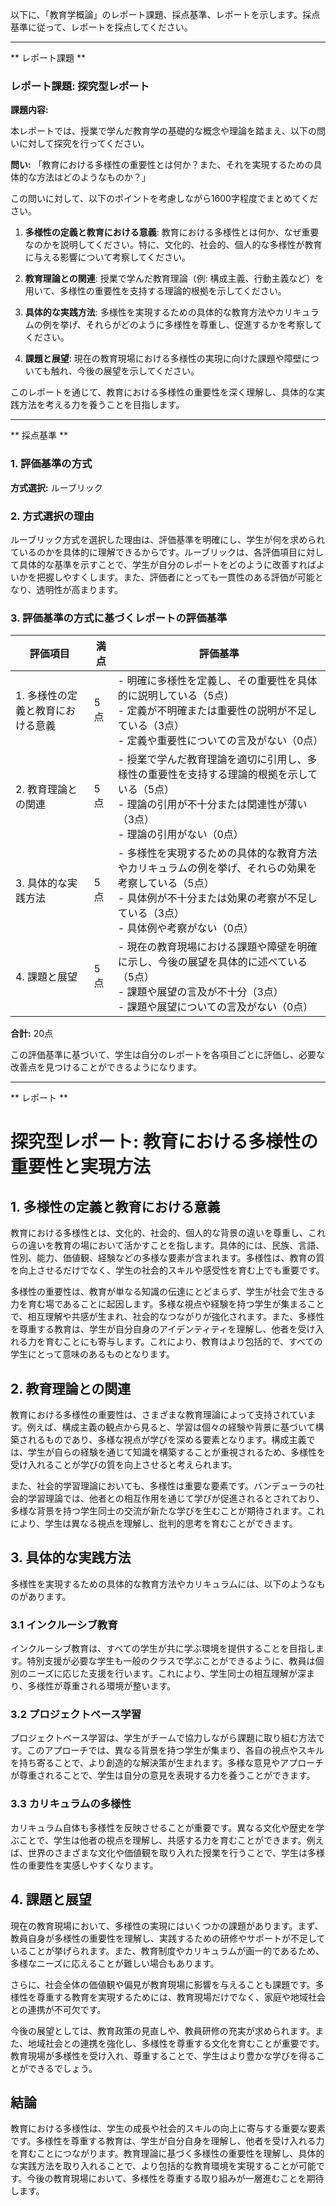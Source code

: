 以下に、「教育学概論」のレポート課題、採点基準、レポートを示します。採点基準に従って、レポートを採点してください。

---------------------------------------
** レポート課題 **

### レポート課題: 探究型レポート

**課題内容:**

本レポートでは、授業で学んだ教育学の基礎的な概念や理論を踏まえ、以下の問いに対して探究を行ってください。

**問い:** 「教育における多様性の重要性とは何か？また、それを実現するための具体的な方法はどのようなものか？」

この問いに対して、以下のポイントを考慮しながら1600字程度でまとめてください。

1. **多様性の定義と教育における意義**: 教育における多様性とは何か、なぜ重要なのかを説明してください。特に、文化的、社会的、個人的な多様性が教育に与える影響について考察してください。

2. **教育理論との関連**: 授業で学んだ教育理論（例: 構成主義、行動主義など）を用いて、多様性の重要性を支持する理論的根拠を示してください。

3. **具体的な実践方法**: 多様性を実現するための具体的な教育方法やカリキュラムの例を挙げ、それらがどのように多様性を尊重し、促進するかを考察してください。

4. **課題と展望**: 現在の教育現場における多様性の実現に向けた課題や障壁についても触れ、今後の展望を示してください。

このレポートを通じて、教育における多様性の重要性を深く理解し、具体的な実践方法を考える力を養うことを目指します。

---------------------------------------
** 採点基準 **

### 1. 評価基準の方式
**方式選択:** ルーブリック

### 2. 方式選択の理由
ルーブリック方式を選択した理由は、評価基準を明確にし、学生が何を求められているのかを具体的に理解できるからです。ルーブリックは、各評価項目に対して具体的な基準を示すことで、学生が自分のレポートをどのように改善すればよいかを把握しやすくします。また、評価者にとっても一貫性のある評価が可能となり、透明性が高まります。

### 3. 評価基準の方式に基づくレポートの評価基準

| 評価項目                     | 満点 | 評価基準                                                                                     |
|------------------------------|------|----------------------------------------------------------------------------------------------|
| 1. 多様性の定義と教育における意義 | 5点  | - 明確に多様性を定義し、その重要性を具体的に説明している（5点）<br>- 定義が不明確または重要性の説明が不足している（3点）<br>- 定義や重要性についての言及がない（0点） |
| 2. 教育理論との関連           | 5点  | - 授業で学んだ教育理論を適切に引用し、多様性の重要性を支持する理論的根拠を示している（5点）<br>- 理論の引用が不十分または関連性が薄い（3点）<br>- 理論の引用がない（0点） |
| 3. 具体的な実践方法           | 5点  | - 多様性を実現するための具体的な教育方法やカリキュラムの例を挙げ、それらの効果を考察している（5点）<br>- 具体例が不十分または効果の考察が不足している（3点）<br>- 具体例や考察がない（0点） |
| 4. 課題と展望                 | 5点  | - 現在の教育現場における課題や障壁を明確に示し、今後の展望を具体的に述べている（5点）<br>- 課題や展望の言及が不十分（3点）<br>- 課題や展望についての言及がない（0点） |

**合計:** 20点

この評価基準に基づいて、学生は自分のレポートを各項目ごとに評価し、必要な改善点を見つけることができるようになります。

---------------------------------------
** レポート **
# 探究型レポート: 教育における多様性の重要性と実現方法

## 1. 多様性の定義と教育における意義

教育における多様性とは、文化的、社会的、個人的な背景の違いを尊重し、これらの違いを教育の場において活かすことを指します。具体的には、民族、言語、性別、能力、価値観、経験などの多様な要素が含まれます。多様性は、教育の質を向上させるだけでなく、学生の社会的スキルや感受性を育む上でも重要です。

多様性の重要性は、教育が単なる知識の伝達にとどまらず、学生が社会で生きる力を育む場であることに起因します。多様な視点や経験を持つ学生が集まることで、相互理解や共感が生まれ、社会的なつながりが強化されます。また、多様性を尊重する教育は、学生が自分自身のアイデンティティを理解し、他者を受け入れる力を育むことにも寄与します。これにより、教育はより包括的で、すべての学生にとって意味のあるものとなります。

## 2. 教育理論との関連

教育における多様性の重要性は、さまざまな教育理論によって支持されています。例えば、構成主義の観点から見ると、学習は個々の経験や背景に基づいて構築されるものであり、多様な視点が学びを深める要素となります。構成主義では、学生が自らの経験を通じて知識を構築することが重視されるため、多様性を受け入れることが学びの質を向上させると考えられます。

また、社会的学習理論においても、多様性は重要な要素です。バンデューラの社会的学習理論では、他者との相互作用を通じて学びが促進されるとされており、多様な背景を持つ学生同士の交流が新たな学びを生むことが期待されます。これにより、学生は異なる視点を理解し、批判的思考を育むことができます。

## 3. 具体的な実践方法

多様性を実現するための具体的な教育方法やカリキュラムには、以下のようなものがあります。

### 3.1 インクルーシブ教育

インクルーシブ教育は、すべての学生が共に学ぶ環境を提供することを目指します。特別支援が必要な学生も一般のクラスで学ぶことができるように、教員は個別のニーズに応じた支援を行います。これにより、学生同士の相互理解が深まり、多様性が尊重される環境が整います。

### 3.2 プロジェクトベース学習

プロジェクトベース学習は、学生がチームで協力しながら課題に取り組む方法です。このアプローチでは、異なる背景を持つ学生が集まり、各自の視点やスキルを持ち寄ることで、より創造的な解決策が生まれます。多様な意見やアプローチが尊重されることで、学生は自分の意見を表現する力を養うことができます。

### 3.3 カリキュラムの多様性

カリキュラム自体も多様性を反映させることが重要です。異なる文化や歴史を学ぶことで、学生は他者の視点を理解し、共感する力を育むことができます。例えば、世界のさまざまな文化や価値観を取り入れた授業を行うことで、学生は多様性の重要性を実感しやすくなります。

## 4. 課題と展望

現在の教育現場において、多様性の実現にはいくつかの課題があります。まず、教員自身が多様性の重要性を理解し、実践するための研修やサポートが不足していることが挙げられます。また、教育制度やカリキュラムが画一的であるため、多様なニーズに応えることが難しい場合もあります。

さらに、社会全体の価値観や偏見が教育現場に影響を与えることも課題です。多様性を尊重する教育を実現するためには、教育現場だけでなく、家庭や地域社会との連携が不可欠です。

今後の展望としては、教育政策の見直しや、教員研修の充実が求められます。また、地域社会との連携を強化し、多様性を尊重する文化を育むことが重要です。教育現場が多様性を受け入れ、尊重することで、学生はより豊かな学びを得ることができるでしょう。

## 結論

教育における多様性は、学生の成長や社会的スキルの向上に寄与する重要な要素です。多様性を尊重する教育は、学生が自分自身を理解し、他者を受け入れる力を育むことにつながります。教育理論に基づく多様性の重要性を理解し、具体的な実践方法を取り入れることで、より包括的な教育環境を実現することが可能です。今後の教育現場において、多様性を尊重する取り組みが一層進むことを期待します。


